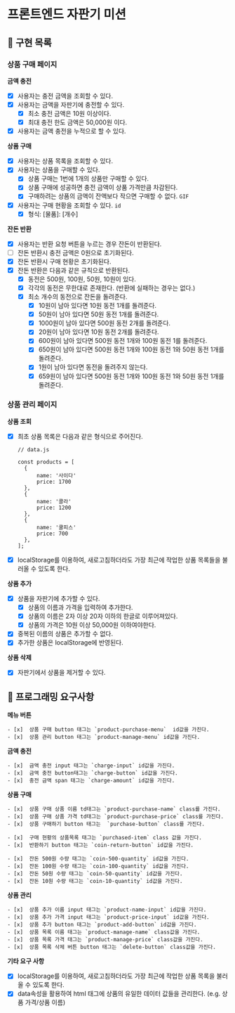 # 프론트엔드 자판기 미션

## 📌 구현 목록

### 상품 구매 페이지

**금액 충전**

- [x] 사용자는 충전 금액을 조회할 수 있다.
- [x] 사용자는 금액을 자판기에 충전할 수 있다.
  - [x] 최소 충전 금액은 10원 이상이다.
  - [x] 최대 충전 한도 금액은 50,000원 이다.
- [x] 사용자는 금액 충전을 누적으로 할 수 있다.

**상품 구매**

- [x] 사용자는 상품 목록을 조회할 수 있다.
- [x] 사용자는 상품을 구매할 수 있다.
  - [x] 상품 구매는 1번에 1개의 상품만 구매할 수 있다.
  - [x] 상품 구매에 성공하면 충전 금액이 상품 가격만큼 차감된다.
  - [x] 구매하려는 상품의 금액이 잔액보다 작으면 구매할 수 없다. `GIF`
- [x] 사용자는 구매 현황을 조회할 수 있다. `id`
  - [x] 형식: [물품]: [개수]

**잔돈 반환**

- [x] 사용자는 반환 요청 버튼을 누르는 경우 잔돈이 반환된다.
- [ ] 잔돈 반환시 충전 금액은 0원으로 초기화된다.
- [x] 잔돈 반환시 구매 현황은 초기화된다.
- [x] 잔돈 반환은 다음과 같은 규칙으로 반환된다.
  - [x] 동전은 500원, 100원, 50원, 10원이 있다.
  - [x] 각각의 동전은 무한대로 존재한다. (반환에 실패하는 경우는 없다.)
  - [x] 최소 개수의 동전으로 잔돈을 돌려준다.
    - [x] 10원이 남아 있다면 10원 동전 1개를 돌려준다.
    - [x] 50원이 남아 있다면 50원 동전 1개를 돌려준다.
    - [x] 1000원이 남아 있다면 500원 동전 2개를 돌려준다.
    - [x] 20원이 남아 있다면 10원 동전 2개를 돌려준다.
    - [x] 600원이 남아 있다면 500원 동전 1개와 100원 동전 1를 돌려준다.
    - [x] 650원이 남아 있다면 500원 동전 1개와 100원 동전 1와 50원 동전 1개를 돌려준다.
    - [x] 1원이 남아 있다면 동전을 돌려주지 않는다.
    - [x] 659원이 남아 있다면 500원 동전 1개와 100원 동전 1와 50원 동전 1개를 돌려준다.

### 상품 관리 페이지

**상품 조회**

- [x] 최초 상품 목록은 다음과 같은 형식으로 주어진다.

  ```tsx
  // data.js

  const products = [
  	{
  		name: '사이다'
  		price: 1700
  	},
  	{
  		name: '콜라'
  		price: 1200
  	},
  	{
  		name: '쿨피스'
  		price: 700
  	},
  ];
  ```

- [x] localStorage를 이용하여, 새로고침하더라도 가장 최근에 작업한 상품 목록들을 불러올 수 있도록 한다.

**상품 추가**

- [x] 상품을 자판기에 추가할 수 있다.
  - [x] 상품의 이름과 가격을 입력하여 추가한다.
  - [x] 상품의 이름은 2자 이상 20자 이하의 한글로 이루어져있다.
  - [x] 상품의 가격은 10원 이상 50,000원 이하여야한다.
- [x] 중복된 이름의 상품은 추가할 수 없다.
- [x] 추가한 상품은 localStorage에 반영된다.

**상품 삭제**

- [x] 자판기에서 상품을 제거할 수 있다.

## 📌 프로그래밍 요구사항

**메뉴 버튼**

    - [x]  상품 구매 button 태그는 `product-purchase-menu`  id값을 가진다.
    - [x]  상품 관리 button 태그는 `product-manage-menu` id값을 가진다.

**금액 충전**

    - [x]  금액 충전 input 태그는 `charge-input` id값을 가진다.
    - [x]  금액 충전 button태그는 `charge-button` id값을 가진다.
    - [x]  충전 금액 span 태그는 `charge-amount` id값을 가진다.

**상품 구매**

    - [x]  상품 구매 상품 이름 td태그는 `product-purchase-name` class를 가진다.
    - [x]  상품 구매 상품 가격 td태그는 `product-purchase-price` class를 가진다.
    - [x]  상품 구매하기 button 태그는  `purchase-button` class를 가진다.

    - [x]  구매 현황의 상품목록 태그는 `purchased-item` class 값을 가진다.
    - [x]  반환하기 button 태그는 `coin-return-button` id값을 가진다.

    - [x]  잔돈 500원 수량 태그는 `coin-500-quantity` id값을 가진다.
    - [x]  잔돈 100원 수량 태그는 `coin-100-quantity` id값을 가진다.
    - [x]  잔돈 50원 수량 태그는 `coin-50-quantity` id값을 가진다.
    - [x]  잔돈 10원 수량 태그는 `coin-10-quantity` id값을 가진다.

**상품 관리**

    - [x]  상품 추가 이름 input 태그는 `product-name-input` id값을 가진다.
    - [x]  상품 추가 가격 input 태그는 `product-price-input` id값을 가진다.
    - [x]  상품 추가 button 태그는 `product-add-button` id값을 가진다.
    - [x]  상품 목록 이름 태그는 `product-manage-name` class값을 가진다.
    - [x]  상품 목록 가격 태그는 `product-manage-price` class값을 가진다.
    - [x]  상품 목록 삭제 버튼 button 태그는 `delete-button` class값을 가진다.

**기타 요구 사항**

- [x] localStorage를 이용하여, 새로고침하더라도 가장 최근에 작업한 상품 목록을 불러올 수 있도록 한다.
- [x] data속성을 활용하여 html 태그에 상품의 유일한 데이터 값들을 관리한다. (e.g. 상품 가격/상품 이름)
